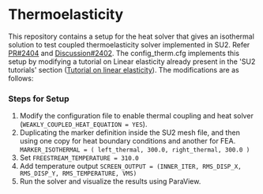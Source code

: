 # Thermoelasticity
This repository contains a setup for the heat solver that gives an isothermal solution to test coupled thermoelasticity solver implemented in SU2. Refer [PR#2404](https://github.com/su2code/SU2/pull/2404) and [Discussion#2402](https://github.com/su2code/SU2/discussions/2402).
The config_therm.cfg implements this setup by modifying a tutorial on Linear elasticity already present in the 'SU2 tutorials' section ([Tutorial on linear elasticity](https://su2code.github.io/tutorials/Linear_Elasticity/)). The modifications are as follows:

### **Steps for Setup**
1. Modify the configuration file to enable thermal coupling and heat solver (```WEAKLY_COUPLED_HEAT_EQUATION = YES```).
2. Duplicating the marker definition inside the SU2 mesh file, and then using one copy for heat boundary conditions and another for FEA.
   ```MARKER_ISOTHERMAL = ( left_thermal, 300.0, right_thermal, 300.0 )```
3. Set ```FREESTREAM_TEMPERATURE = 310.0```
4. Add temperature output ```SCREEN_OUTPUT = (INNER_ITER, RMS_DISP_X, RMS_DISP_Y, RMS_TEMPERATURE, VMS)```
5. Run the solver and visualize the results using ParaView.

